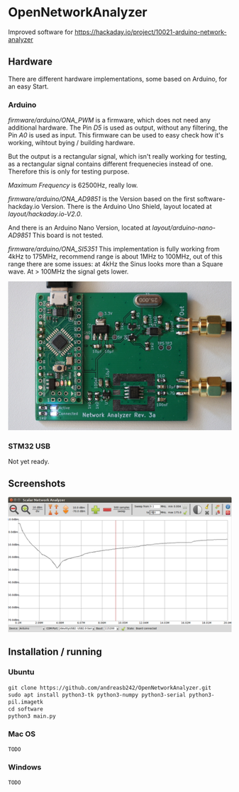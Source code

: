 # OpenNetworkAnalyzer
Improved software for https://hackaday.io/project/10021-arduino-network-analyzer

## Hardware
There are different hardware implementations, some based on Arduino, for an easy Start.

### Arduino
*firmware/arduino/ONA_PWM* is a firmware, which does not need any additional hardware.
The Pin *D5* is used as output, without any filtering, the Pin *A0* is used as input.
This firmware can be used to easy check how it's working, wihtout bying / building hardware.

But the output is a rectangular signal, which isn't really working for testing, as a rectangular signal contains different frequenecies instead of one.
Therefore this is only for testing purpose.

*Maximum Frequency* is 62500Hz, really low.

*firmware/arduino/ONA_AD9851* is the Version based on the first software-hackday.io Version.
There is the Arduino Uno Shield, layout located at *layout/hackaday.io-V2.0*.

And there is an Arduino Nano Version, located at *layout/arduino-nano-AD9851*
This board is not tested.

*firmware/arduino/ONA_SI5351*
This implementation is fully working from 4kHz to 175MHz, recommend range is about 1MHz to 100MHz, out of this range there are some issues: at 4kHz the Sinus looks more than a Square wave.
At > 100MHz the signal gets lower.

![Screenshot](/screenshot/SI5351_main.jpg?raw=true "SI5351 Mainboard")


### STM32 USB
Not yet ready.

## Screenshots
![Screenshot](/screenshot/main.png?raw=true "Application Window Screenshot")

## Installation / running
### Ubuntu
    git clone https://github.com/andreasb242/OpenNetworkAnalyzer.git
    sudo apt install python3-tk python3-numpy python3-serial python3-pil.imagetk
    cd software
    python3 main.py

### Mac OS
    TODO

### Windows
    TODO


